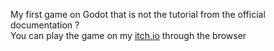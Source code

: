 My first game on Godot that is not the tutorial from the official documentation ? <br/>
      You can play the game on my [itch.io](https://avariwilt.itch.io/dodge-the-creeps-a-bit-more-than-the-godot-tutorial) through the browser

